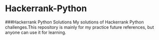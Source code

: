 # Hackerrank-Python

###Hackerrank Python Solutions
My solutions of Hackerrank Python challenges.This repository is mainly for my practice future references, but anyone can use it for learning.

